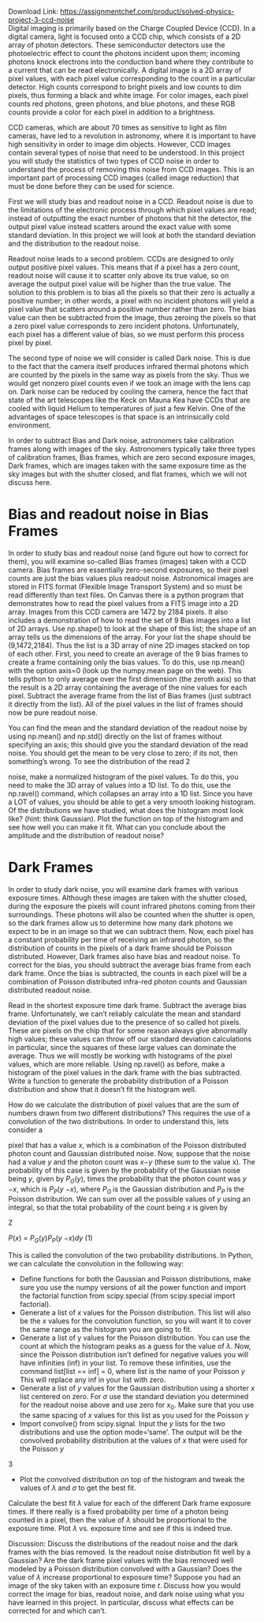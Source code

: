 Download Link: https://assignmentchef.com/product/solved-physics-project-3-ccd-noise
<br>
Digital imaging is primarily based on the Charge Coupled Device (CCD). In a digital camera, light is focused onto a CCD chip, which consists of a 2D array of photon detectors. These semiconductor detectors use the photoelectric effect to count the photons incident upon them; incoming photons knock electrons into the conduction band where they contribute to a current that can be read electronically. A digital image is a 2D array of pixel values, with each pixel value corresponding to the count in a particular detector. High counts correspond to bright pixels and low counts to dim pixels, thus forming a black and white image. For color images, each pixel counts red photons, green photons, and blue photons, and these RGB counts provide a color for each pixel in addition to a brightness.

CCD cameras, which are about 70 times as sensitive to light as film cameras, have led to a revolution in astronomy, where it is important to have high sensitivity in order to image dim objects. However, CCD images contain several types of noise that need to be understood. In this project you will study the statistics of two types of CCD noise in order to understand the process of removing this noise from CCD images. This is an important part of processing CCD images (called image reduction) that must be done before they can be used for science.

First we will study bias and readout noise in a CCD. Readout noise is due to the limitations of the electronic process through which pixel values are read; instead of outputting the exact number of photons that hit the detector, the output pixel value instead scatters around the exact value with some standard deviation. In this project we will look at both the standard deviation and the distribution to the readout noise.

Readout noise leads to a second problem. CCDs are designed to only output positive pixel values. This means that if a pixel has a zero count, readout noise will cause it to scatter only above its true value, so on average the output pixel value will be higher than the true value. The solution to this problem is to bias all the pixels so that their zero is actually a positive number; in other words, a pixel with no incident photons will yield a pixel value that scatters around a positive number rather than zero. The bias value can then be subtracted from the image, thus zeroing the pixels so that a zero pixel value corresponds to zero incident photons. Unfortunately, each pixel has a different value of bias, so we must perform this process pixel by pixel.

The second type of noise we will consider is called Dark noise. This is due to the fact that the camera itself produces infrared thermal photons which are counted by the pixels in the same way as pixels from the sky. Thus we would get nonzero pixel counts even if we took an image with the lens cap on. Dark noise can be reduced by cooling the camera, hence the fact that state of the art telescopes like the Keck on Mauna Kea have CCDs that are cooled with liquid Helium to temperatures of just a few Kelvin. One of the advantages of space telescopes is that space is an intrinsically cold environment.

In order to subtract Bias and Dark noise, astronomers take calibration frames along with images of the sky. Astronomers typically take three types of calibration frames, Bias frames, which are zero second exposure images, Dark frames, which are images taken with the same exposure time as the sky images but with the shutter closed, and flat frames, which we will not discuss here.

<h1>Bias and readout noise in Bias Frames</h1>

In order to study bias and readout noise (and figure out how to correct for them), you will examine so-called Bias frames (images) taken with a CCD camera. Bias frames are essentially zero-second exposures, so their pixel counts are just the bias values plus readout noise. Astronomical images are stored in FITS format (Flexible Image Transport System) and so must be read differently than text files. On Canvas there is a python program that demonstrates how to read the pixel values from a FITS image into a 2D array. Images from this CCD camera are 1472 by 2184 pixels. It also includes a demonstration of how to read the set of 9 Bias images into a list of 2D arrays. Use np.shape() to look at the shape of this list; the shape of an array tells us the dimensions of the array. For your list the shape should be (9,1472,2184). Thus the list is a 3D array of nine 2D images stacked on top of each other. First, you need to create an average of the 9 bias frames to create a frame containing only the bias values. To do this, use np.mean() with the option axis=0 (look up the numpy.mean page on the web). This tells python to only average over the first dimension (the zeroth axis) so that the result is a 2D array containing the average of the nine values for each pixel. Subtract the average frame from the list of Bias frames (just subtract it directly from the list). All of the pixel values in the list of frames should now be pure readout noise.

You can find the mean and the standard deviation of the readout noise by using np.mean() and np.std() directly on the list of frames without specifying an axis; this should give you the standard deviation of the read noise. You should get the mean to be very close to zero; if its not, then something’s wrong. To see the distribution of the read 2

noise, make a normalized histogram of the pixel values. To do this, you need to make the 3D array of values into a 1D list. To do this, use the np.ravel() command, which collapses an array into a 1D list. Since you have a LOT of values, you should be able to get a very smooth looking histogram. Of the distributions we have studied, what does the histogram most look like? (hint: think Gaussian). Plot the function on top of the histogram and see how well you can make it fit. What can you conclude about the amplitude and the distribution of readout noise?

<h1>Dark Frames</h1>

In order to study dark noise, you will examine dark frames with various exposure times. Although these images are taken with the shutter closed, during the exposure the pixels will count infrared photons coming from their surroundings. These photons will also be counted when the shutter is open, so the dark frames allow us to determine how many dark photons we expect to be in an image so that we can subtract them. Now, each pixel has a constant probability per time of receiving an infrared photon, so the distribution of counts in the pixels of a dark frame should be Poisson distributed. However, Dark frames also have bias and readout noise. To correct for the bias, you should subtract the average bias frame from each dark frame. Once the bias is subtracted, the counts in each pixel will be a combination of Poisson distributed infra-red photon counts and Gaussian distributed readout noise.

Read in the shortest exposure time dark frame. Subtract the average bias frame. Unfortunately, we can’t reliably calculate the mean and standard deviation of the pixel values due to the presence of so called hot pixels. These are pixels on the chip that for some reason always give abnormally high values; these values can throw off our standard deviation calculations in particular, since the squares of these large values can dominate the average. Thus we will mostly be working with histograms of the pixel values, which are more reliable. Using np.ravel() as before, make a histogram of the pixel values in the dark frame with the bias subtracted. Write a function to generate the probability distribution of a Poisson distribution and show that it doesn’t fit the histogram well.

How do we calculate the distribution of pixel values that are the sum of numbers drawn from two different distributions? This requires the use of a convolution of the two distributions. In order to understand this, lets consider a

pixel that has a value <em>x</em>, which is a combination of the Poisson distributed photon count and Gaussian distributed noise. Now, suppose that the noise had a value <em>y </em>and the photon count was <em>x</em>−<em>y </em>(these sum to the value x). The probability of this case is given by the probability of the Gaussian noise being <em>y</em>, given by <em>P<sub>G</sub></em>(<em>y</em>), times the probability that the photon count was <em>y </em>−<em>x</em>, which is <em>P<sub>P</sub></em>(<em>y </em>−<em>x</em>), where <em>P<sub>G </sub></em>is the Gaussian distribution and <em>P<sub>P </sub></em>is the Poisson distribution. We can sum over all the possible values of <em>y </em>using an integral, so that the total probability of the count being <em>x </em>is given by

Z

<em>P</em>(<em>x</em>) =             <em>P<sub>G</sub></em>(<em>y</em>)<em>P<sub>P</sub></em>(<em>y </em>−<em>x</em>)<em>dy                                                                                             </em>(1)

This is called the convolution of the two probability distributions. In Python, we can calculate the convolution in the following way:

<ul>

 <li>Define functions for both the Gaussian and Poisson distributions, make sure you use the numpy versions of all the power function and import the factorial function from scipy.special (from scipy.special import factorial).</li>

 <li>Generate a list of <em>x </em>values for the Poisson distribution. This list will also be the <em>x </em>values for the convolution function, so you will want it to cover the same range as the histogram you are going to fit.</li>

 <li>Generate a list of y values for the Poisson distribution. You can use the count at which the histogram peaks as a guess for the value of <em>λ</em>. Now, since the Poisson distribution isn’t defined for negative values you will have infinities (inf) in your list. To remove these infinities, use the command list[list == inf] = 0, where list is the name of your Poisson <em>y </em> This will replace any inf in your list with zero.</li>

 <li>Generate a list of <em>y </em>values for the Gaussian distribution using a shorter <em>x </em>list centered on zero. For <em>σ </em>use the standard deviation you determined for the readout noise above and use zero for <em>x</em><sub>0</sub>. Make sure that you use the same spacing of <em>x </em>values for this list as you used for the Poisson <em>y </em></li>

 <li>Import convolve() from scipy.signal. Input the <em>y </em>lists for the two distributions and use the option mode=‘same’. The output will be the convolved probability distribution at the values of <em>x </em>that were used for the Poisson <em>y </em></li>

</ul>

3

<ul>

 <li>Plot the convolved distribution on top of the histogram and tweak the values of <em>λ </em>and <em>σ </em>to get the best fit.</li>

</ul>

Calculate the best fit <em>λ </em>value for each of the different Dark frame exposure times. If there really is a fixed probability per time of a photon being counted in a pixel, then the value of <em>λ </em>should be proportional to the exposure time. Plot <em>λ </em>vs. exposure time and see if this is indeed true.

Discussion: Discuss the distributions of the readout noise and the dark frames with the bias removed. Is the readout noise distribution fit well by a Gaussian? Are the dark frame pixel values with the bias removed well modeled by a Poisson distribution convolved with a Gaussian? Does the value of <em>λ </em>increase proportional to exposure time? Suppose you had an image of the sky taken with an exposure time <em>t</em>. Discuss how you would correct the image for bias, readout noise, and dark noise using what you have learned in this project. In particular, discuss what effects can be corrected for and which can’t.